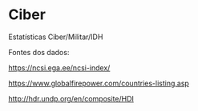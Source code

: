 # Ciber
Estatísticas Ciber/Militar/IDH

Fontes dos dados:

https://ncsi.ega.ee/ncsi-index/

https://www.globalfirepower.com/countries-listing.asp

http://hdr.undp.org/en/composite/HDI
